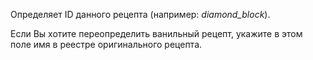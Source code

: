 Определяет ID данного рецепта (например: _diamond_block_).

Если Вы хотите переопределить ванильный рецепт, укажите в этом поле имя в реестре оригинального рецепта.